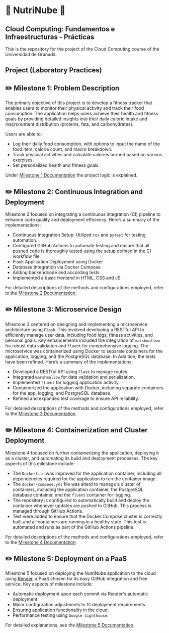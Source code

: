 # :apple: NutriNube :banana:

## Cloud Computing: Fundamentos e Infraestructuras - Prácticas

This is the repository for the project of the Cloud Computing course of the Universidad de Granada.

## Project (Laboratory Practices)

## :pencil2: Milestone 1: Problem Description

The primary objective of this project is to develop a fitness tracker that enables users to monitor their physical activity and track their food consumption. The application helps users achieve their health and fitness goals by providing detailed insights into their daily caloric intake and macronutrient distribution (proteins, fats, and carbohydrates). 

Users are able to:

- Log their daily food consumption, with options to input the name of the food item, calorie count, and macro breakdown.
- Track physical activities and calculate calories burned based on various exercises.
- Set personalized health and fitness goals.

Under [Milestone 1 Documentation](/documentation/milestone1/milestone1.md) the project logic is explained.


## :pencil2: Milestone 2: Continuous Integration and Deployment

Milestone 2 focused on integrating a continuous integration (CI) pipeline to enhance code quality and deployment efficiency. Here’s a summary of the implementations:

- Continuous Integration Setup: Utilized `tox` and `pytest` for testing automation.
- Configured GitHub Actions to automate testing and ensure that all pushed code is thoroughly tested using the setup defined in the CI workflow file. 
- Flask Application Deployment using Docker
- Database Integration via Docker Compose
- Adding backendcode and according tests
- Implemented a basic frontend in HTML, CSS and JS

For detailed descriptions of the methods and configurations employed, refer to the [Milestone 2 Documentation](/documentation/milestone2/milestone2.md).


## :pencil2: Milestone 3: Microservice Design

Milestone 3 centered on designing and implementing a microservice architecture using `Flask`. This involved developing a RESTful API to efficiently manage user data, including food logs, fitness activities, and personal goals. Key enhancements included the integration of `marshmallow` for robust data validation and `fluent` for comprehensive logging. The microservice was containerized using Docker to separate containers for the application, logging, and the PostgreSQL database. In Addition, the tests have been refined. Here’s a summary of the implementations:
- Developed a RESTful API using `Flask` to manage routes. 
- Integrated `marshmallow` for data validation and serialization.
- Implemented `fluent` for logging application activity.
- Containerized the application with Docker, including separate containers for the app, logging, and PostgreSQL database.
- Refined and expanded test coverage to ensure API reliability.

For detailed descriptions of the methods and configurations employed, refer to the [Milestone 3 Documentation](/documentation/milestone3/milestone3.md).


## :pencil2: Milestone 4: Containerization and Cluster Deployment

Milestone 4 focused on further containerizing the application, deploying it as a cluster, and automating its build and deployment processes. The key aspects of this milestone include:

- The `Dockerfile` was improved for the application container, including all dependencies required for the application to run the container image.
- The `docker-compose.yml` file was alterd to manage a cluster of containers, including the application container, the PostgreSQL database container, and the `fluent` container for logging.
- The repository is configured to automatically build and deploy the container whenever updates are pushed to GitHub. This process is managed through GitHub Actions.
- Test were added to ensure that the Docker Compose cluster is correctly built and all containers are running in a healthy state. This test is automated and runs as part of the GitHub Actions pipeline.

For detailed descriptions of the methods and configurations employed, refer to the [Milestone 4 Documentation](/documentation/milestone4/milestone4.md).


## :pencil2: Milestone 5: Deployment on a PaaS

Milestone 5 focused on deploying the NutriNube application to the cloud using [Render](https://render.com), a PaaS chosen for its easy GitHub integration and free service. Key aspects of milestone include:

- Automatic deployment upon each commit via Render's automatic deployment.
- Minor configuration adjustments to fit deployment requirements.
- Ensuring application functionality in the cloud.
- Performance testing using `Google Lighthouse`.

For detailed explanations, see the [Milestone 5 Documentation](/documentation/milestone5/milestone5.md).
